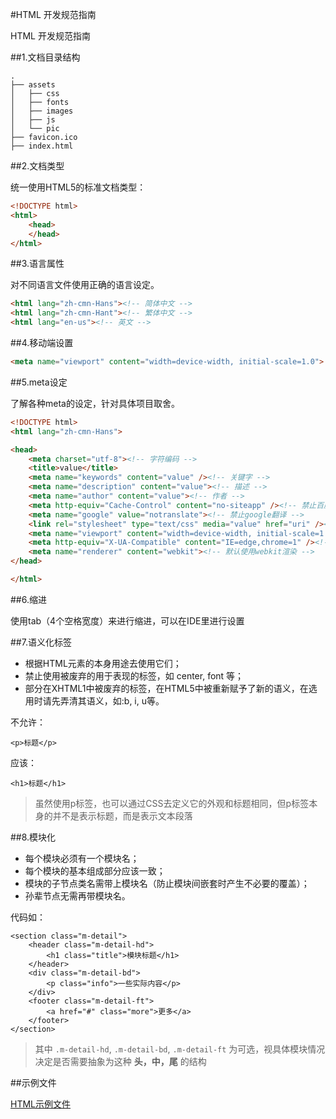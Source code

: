 #HTML 开发规范指南

HTML 开发规范指南

##1.文档目录结构

```
.
├── assets
│   ├── css
│   ├── fonts
│   ├── images
│   ├── js
│   └── pic
├── favicon.ico
├── index.html
```

##2.文档类型

统一使用HTML5的标准文档类型：<!DOCTYPE html>

```html
<!DOCTYPE html>
<html>
    <head>
    </head>
</html>
```

##3.语言属性

对不同语言文件使用正确的语言设定。

```html
<html lang="zh-cmn-Hans"><!-- 简体中文 -->
<html lang="zh-cmn-Hant"><!-- 繁体中文 -->
<html lang="en-us"><!-- 英文 -->
```

##4.移动端设置

```html
<meta name="viewport" content="width=device-width, initial-scale=1.0">
```

##5.meta设定

了解各种meta的设定，针对具体项目取舍。

```html
<!DOCTYPE html>
<html lang="zh-cmn-Hans">

<head>
    <meta charset="utf-8"><!-- 字符编码 -->
    <title>value</title>
    <meta name="keywords" content="value" /><!-- 关键字 -->
    <meta name="description" content="value"><!-- 描述 -->
    <meta name="author" content="value"><!-- 作者 -->
    <meta http-equiv="Cache-Control" content="no-siteapp" /><!-- 禁止百度转义 -->
    <meta name="google" value="notranslate"><!-- 禁止google翻译 -->
    <link rel="stylesheet" type="text/css" media="value" href="uri" /><!-- 外链css -->
    <meta name="viewport" content="width=device-width, initial-scale=1.0"><!-- 移动端屏幕设置 -->
    <meta http-equiv="X-UA-Compatible" content="IE=edge,chrome=1" /><!-- 使用最新ie框架 -->
    <meta name="renderer" content="webkit"><!-- 默认使用webkit渲染 -->
</head>

</html>
```
##6.缩进

使用tab（4个空格宽度）来进行缩进，可以在IDE里进行设置

##7.语义化标签

* 根据HTML元素的本身用途去使用它们；
* 禁止使用被废弃的用于表现的标签，如 center, font 等；
* 部分在XHTML1中被废弃的标签，在HTML5中被重新赋予了新的语义，在选用时请先弄清其语义，如:b, i, u等。

不允许：

```
<p>标题</p>
```

应该：

```
<h1>标题</h1>
```

>虽然使用p标签，也可以通过CSS去定义它的外观和标题相同，但p标签本身的并不是表示标题，而是表示文本段落

##8.模块化

* 每个模块必须有一个模块名；
* 每个模块的基本组成部分应该一致；
* 模块的子节点类名需带上模块名（防止模块间嵌套时产生不必要的覆盖）；
* 孙辈节点无需再带模块名。

代码如：

    <section class="m-detail">
        <header class="m-detail-hd">
            <h1 class="title">模块标题</h1>
        </header>
        <div class="m-detail-bd">
            <p class="info">一些实际内容</p>
        </div>
        <footer class="m-detail-ft">
            <a href="#" class="more">更多</a>
        </footer>
    </section>

> 其中 `.m-detail-hd`, `.m-detail-bd`, `.m-detail-ft` 为可选，视具体模块情况决定是否需要抽象为这种 **头，中，尾** 的结构

##示例文件

[HTML示例文件](../../code/chapter-1/01-html.html)